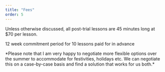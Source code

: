 ```yaml
---
title: "Fees"
order: 5
---
```


Unless otherwise discussed, all post-trial lessons are 45 minutes long at \$70 per lesson.

12 week commitment period for 10 lessons paid for in advance

\*Please note that I am very happy to negotiate more flexible options over the summer to accommodate for festivities, holidays etc. We can negotiate this on a case-by-case basis and find a solution that works for us both.\*
